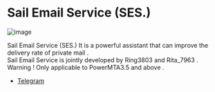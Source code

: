 # Sail Email Service (SES.)
![image](https://i.imgur.com/GO3KQ77.png)

Sail Email Service (SES.) It is a powerful assistant that can improve the delivery rate of private mail .<br>
Sail Email Service is jointly developed by Ring3803 and Rita_7963 .<br>
Warning ! Only applicable to PowerMTA3.5 and above .
* [Telegram](https://t.me/Ring3803 "Telegram") 

